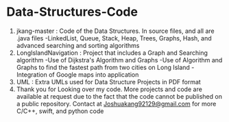 # Data-Structures-Code
1) jkang-master : Code of the Data Structures. In source files, and all are .java files
      -LinkedList, Queue, Stack, Heap, Trees, Graphs, Hash, and advanced searching and sorting algorithms
2) LongIslandNavigation : Project that includes a Graph and Searching algorithm 
      -Use of Dijkstra's Algorithm and Graphs
      -Use of Algorithm and Graphs to find the fastest path from two cities on Long Island
      -Integration of Google maps into application 
3) UML : Extra UMLs used for Data Structure Projects in PDF format
4) Thank you for Looking over my code. More projects and code are available at request due to the fact that the code cannot be published on a public repository. Contact at Joshuakang92129@gmail.com for more C/C++, swift, and python code
